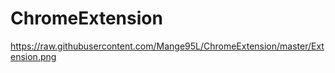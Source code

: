 # ChromeExtension

[logo]: https://github.com/Mange95L/ChromeExtension/blob/master/Extension.png "Logo Title Text 2"

https://raw.githubusercontent.com/Mange95L/ChromeExtension/master/Extension.png

